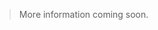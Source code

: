 <webui-data data-page-title="About {APP_NAME}" data-page-subtitle="">
    <template slot="json" name="page-next-page">
        {
            "name":"Home",
            "href":"/"
        }
    </template>
</webui-data>

> More information coming soon.

<webui-content cache src="/d/about-stoic-dreams.md"></webui-content>

